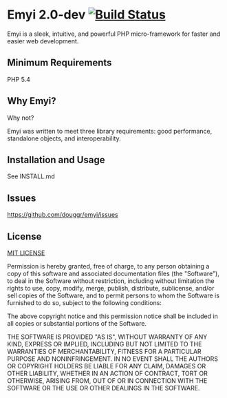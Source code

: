 # Emyi 2.0-dev [![Build Status](https://travis-ci.org/douggr/emyi.png?branch=master)](https://travis-ci.org/douggr/emyi)
Emyi is a sleek, intuitive, and powerful PHP micro-framework for faster and
easier web development.

## Minimum Requirements
PHP 5.4

## Why Emyi?
Why not?

Emyi was written to meet three library requirements: good performance, standalone objects, and interoperability.

## Installation and Usage
See INSTALL.md

## Issues
https://github.com/douggr/emyi/issues

## License
[MIT LICENSE](http://opensource.org/licenses/MIT)

Permission is hereby granted, free of charge, to any person obtaining
a copy of this software and associated documentation files (the
"Software"), to deal in the Software without restriction, including
without limitation the rights to use, copy, modify, merge, publish,
distribute, sublicense, and/or sell copies of the Software, and to
permit persons to whom the Software is furnished to do so, subject to
the following conditions:

The above copyright notice and this permission notice shall be
included in all copies or substantial portions of the Software.

THE SOFTWARE IS PROVIDED "AS IS", WITHOUT WARRANTY OF ANY KIND,
EXPRESS OR IMPLIED, INCLUDING BUT NOT LIMITED TO THE WARRANTIES OF
MERCHANTABILITY, FITNESS FOR A PARTICULAR PURPOSE AND
NONINFRINGEMENT. IN NO EVENT SHALL THE AUTHORS OR COPYRIGHT HOLDERS BE
LIABLE FOR ANY CLAIM, DAMAGES OR OTHER LIABILITY, WHETHER IN AN ACTION
OF CONTRACT, TORT OR OTHERWISE, ARISING FROM, OUT OF OR IN CONNECTION
WITH THE SOFTWARE OR THE USE OR OTHER DEALINGS IN THE SOFTWARE.

